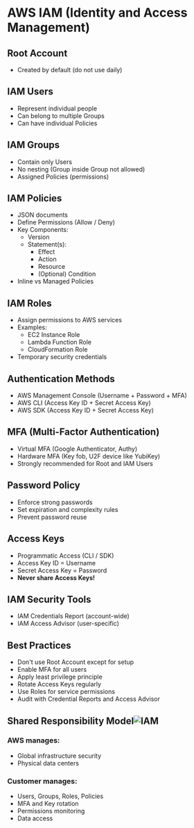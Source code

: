 # AWS IAM (Identity and Access Management)

## Root Account
- Created by default (do not use daily)

## IAM Users
- Represent individual people
- Can belong to multiple Groups
- Can have individual Policies

## IAM Groups
- Contain only Users
- No nesting (Group inside Group not allowed)
- Assigned Policies (permissions)

## IAM Policies
- JSON documents
- Define Permissions (Allow / Deny)
- Key Components:
  - Version
  - Statement(s):
    - Effect
    - Action
    - Resource
    - (Optional) Condition
- Inline vs Managed Policies

## IAM Roles
- Assign permissions to AWS services
- Examples:
  - EC2 Instance Role
  - Lambda Function Role
  - CloudFormation Role
- Temporary security credentials

## Authentication Methods
- AWS Management Console (Username + Password + MFA)
- AWS CLI (Access Key ID + Secret Access Key)
- AWS SDK (Access Key ID + Secret Access Key)

## MFA (Multi-Factor Authentication)
- Virtual MFA (Google Authenticator, Authy)
- Hardware MFA (Key fob, U2F device like YubiKey)
- Strongly recommended for Root and IAM Users

## Password Policy
- Enforce strong passwords
- Set expiration and complexity rules
- Prevent password reuse

## Access Keys
- Programmatic Access (CLI / SDK)
- Access Key ID = Username
- Secret Access Key = Password
- **Never share Access Keys!**

## IAM Security Tools
- IAM Credentials Report (account-wide)
- IAM Access Advisor (user-specific)

## Best Practices
- Don't use Root Account except for setup
- Enable MFA for all users
- Apply least privilege principle
- Rotate Access Keys regularly
- Use Roles for service permissions
- Audit with Credential Reports and Access Advisor

## Shared Responsibility Model![IAM](https://github.com/user-attachments/assets/e583af0c-78ec-46b8-b5f9-3ee32ea4225d)

### AWS manages:
- Global infrastructure security
- Physical data centers

### Customer manages:
- Users, Groups, Roles, Policies
- MFA and Key rotation
- Permissions monitoring
- Data access


